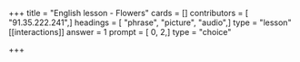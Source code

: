 +++
title = "English lesson - Flowers"
cards = []
contributors = [ "91.35.222.241",]
headings = [ "phrase", "picture", "audio",]
type = "lesson"
[[interactions]]
answer = 1
prompt = [ 0, 2,]
type = "choice"

+++
